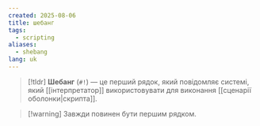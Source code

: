 ```yaml
---
created: 2025-08-06
title: шебанг
tags:
  - scripting
aliases:
  - shebang
lang: uk
---
```

> [!tldr]
> **Шебанг** (`#!`) — це перший рядок, який повідомляє системі, який [[інтерпретатор]] використовувати для виконання [[сценарії оболонки|скрипта]].

> [!warning] Завжди повинен бути першим рядком.
